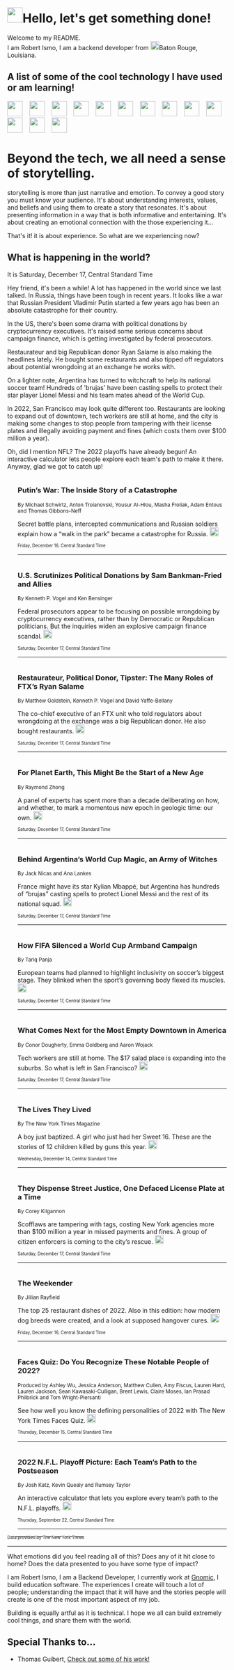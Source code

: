 <h1><img src="https://emojis.slackmojis.com/emojis/images/1643514375/3493/hot-coffee.gif?1643514375" width="35"/>Hello, let's get something done!</h1>

<p>Welcome to my README.<br/>
I am Robert Ismo, I am a backend developer from <img src="https://emojis.slackmojis.com/emojis/images/1638395689/50435/moulin_rouge.png?1638395689" width="20"/>Baton Rouge, Louisiana.</p>
<h2>A list of some of the cool technology I have used or am learning!</h2>
<p>
<img src="https://emojis.slackmojis.com/emojis/images/1643516091/21142/meow_bongotap.gif?1643516091" width="35" alt="">
<img src="https://img.shields.io/badge/Favorite%20Frontend%20Framework-SvelteKit-f83903" alt="">
<img src="https://img.shields.io/badge/Second%20Favorite-Vue-40b581" alt="">
<img src="https://img.shields.io/badge/Most%20Used%20Runtime-Nodejs-78b061" alt="">
<img src="https://emojis.slackmojis.com/emojis/images/1643517416/34482/fire.gif?1643517416" width="35" alt="">
<img src="https://img.shields.io/badge/Javascript%20But%20Better-Typescript-0078ca" alt="">
<img src="https://img.shields.io/badge/Favorite%20Language-Elixir-3e244d" alt="">
<img src="https://img.shields.io/badge/Containerize%20Everything-Docker-6ac9ef" alt="">
<img src="https://emojis.slackmojis.com/emojis/images/1643514596/5999/meow_party.gif?1643514596" width="35" alt="">
<img src="https://img.shields.io/badge/API%20Love%20Language-Graphql-de32a5" alt="">
<img src="https://img.shields.io/badge/Our%20Favorite%20Version%20Controller-Git-e94f33" alt="">
<img src="https://img.shields.io/badge/Favorite%20Database-Redis-d42d1d" alt="">
<img src="https://emojis.slackmojis.com/emojis/images/1643514559/5584/deployparrot.gif?1643514559" width="35" alt="">
<img src="https://img.shields.io/badge/Container%20Interstate-RabbitMQ-f66200" alt="">
<img src="https://img.shields.io/badge/Gotta%20Learn-Kubernetes-316adf" alt="">
<img src="https://img.shields.io/badge/Really%20Mature%20Now-WASM-654fef" alt="">
<img src="https://emojis.slackmojis.com/emojis/images/1666642497/61942/dance_vibe.gif?1666642497" width="35" alt="">
<img src="https://img.shields.io/badge/For%20My%20M1-ARM64-657d96" alt="">
<img src="https://img.shields.io/badge/Loving%20This%20So%20Much-TailwindCSS-17bcb5" alt="">
<img src="https://img.shields.io/badge/Cool%20Build%20Tool-Vite-f9cb24" alt="">
<img src="https://emojis.slackmojis.com/emojis/images/1669231376/62819/working-on-it.gif?1669231376" width="35" alt="">
<img src="https://img.shields.io/badge/Fun%20and%20Easy%20Database-MongoDB-5f8c49" alt="">
<img src="https://img.shields.io/badge/JS%20Life%20Support-NPM-c73737" alt="">
<img src="https://img.shields.io/badge/I%20Liked%20It-DynamoDB-0073b9" alt="">
<img src="https://emojis.slackmojis.com/emojis/images/1643514045/46/question.gif?1643514045" width="35" alt="">
<img src="https://img.shields.io/badge/cool-React-60d6f9" alt="">
<img src="https://img.shields.io/badge/Future%20Big%20Project-Lambda-f37e00" alt="">
<img src="https://img.shields.io/badge/NPM%20But%20Better-PNPM-f1aa07" alt="">
<img src="https://emojis.slackmojis.com/emojis/images/1643514943/9662/fbwow.gif?1643514943" width="35" alt="">
<img src="https://img.shields.io/badge/First%20Language-C-662079" alt="">
<img src="https://img.shields.io/badge/Where%20I%20Deploy%20Frontend-Vercel-000000" alt="">
<img src="https://img.shields.io/badge/Who%20Does%20not%20Want%20an%20App-Swift-f9492a" alt="">
<img src="https://emojis.slackmojis.com/emojis/images/1643514058/151/javascript.png?1643514058" width="35" alt="">
<img src="https://img.shields.io/badge/cool-Python-fbd542" alt="">
<img src="https://img.shields.io/badge/Favorite%20Something-Stripe-656cdc" alt="">
<img src="https://img.shields.io/badge/Of%20Course-HTML5-ed6327" alt="">
<img src="https://emojis.slackmojis.com/emojis/images/1660415405/60731/bomb.gif?1660415405" width="35" alt="">
<img src="https://img.shields.io/badge/hate-CSS-2964ec" alt="">
<img src="https://img.shields.io/badge/Learning-CircleCI-141215" alt="">
<img src="https://img.shields.io/badge/Learning-Rust-fbbb3b" alt="">
<img src="https://emojis.slackmojis.com/emojis/images/1660415397/60712/writing-hand.gif?1660415397" width="35" alt="">
<img src="https://img.shields.io/badge/Dev%20Browser%20of%20Choice-Firefox-cc4e26" alt="">
<img src="https://img.shields.io/badge/Recoverying%20From%20Windows-UNIX-1781e3" alt="">
<img src="https://img.shields.io/badge/LOVE-LogSeq-90c1c2" alt="">
<img src="https://emojis.slackmojis.com/emojis/images/1643514066/223/kirby.gif?1643514066" width="35" alt="">
<img src="https://img.shields.io/badge/Daily%20Driver-MacOS-e6e6e8" alt="">
<img src="https://img.shields.io/badge/Git%20Server-Github-000000" alt="">
<img src="https://img.shields.io/badge/enjoyable-EC2-f17428" alt="">
<img src="https://emojis.slackmojis.com/emojis/images/1643514239/2069/excited.gif?1643514239" width="35" alt="">
</p>
<h1>Beyond the tech, we all need a sense of storytelling.</h1>
<p>storytelling is more than just narrative and emotion. To convey a good story you must know your audience. It's about understanding interests, values, and beliefs and using them to create a story that resonates. It's about presenting information in a way that is both informative and entertaining. It's about creating an emotional connection with the those experiencing it...</p>
<p>That's it! it is about experience. So what are we experiencing now?</p>
<h2>What is happening in the world?</h2>
<p>It is Saturday, December 17, Central Standard Time</p>
<p>
Hey friend, it&#39;s been a while! A lot has happened in the world since we last talked. In Russia, things have been tough in recent years. It looks like a war that Russian President Vladimir Putin started a few years ago has been an absolute catastrophe for their country.

In the US, there&#39;s been some drama with political donations by cryptocurrency executives. It&#39;s raised some serious concerns about campaign finance, which is getting investigated by federal prosecutors.

Restaurateur and big Republican donor Ryan Salame is also making the headlines lately. He bought some restaurants and also tipped off regulators about potential wrongdoing at an exchange he works with.

On a lighter note, Argentina has turned to witchcraft to help its national soccer team! Hundreds of &#39;brujas&#39; have been casting spells to protect their star player Lionel Messi and his team mates ahead of the World Cup. 

In 2022, San Francisco may look quite different too. Restaurants are looking to expand out of downtown, tech workers are still at home, and the city is making some changes to stop people from tampering with their license plates and illegally avoiding payment and fines (which costs them over $100 million a year). 

Oh, did I mention NFL? The 2022 playoffs have already begun! An interactive calculator lets people explore each team&#39;s path to make it there. 
Anyway, glad we got to catch up!</p>
<ol>
<img src="https://img.shields.io/badge/-world-blue" alt="">
<h3>Putin’s War: The Inside Story of a Catastrophe</h3>
<sub>By Michael Schwirtz, Anton Troianovski, Yousur Al-Hlou, Masha Froliak, Adam Entous and Thomas Gibbons-Neff</sub>
<p>Secret battle plans, intercepted communications and Russian soldiers explain how a “walk in the park” became a catastrophe for Russia.  <a href="https://nyti.ms/3FEonNw"><img src="https://developer.nytimes.com/files/poweredby_nytimes_30b.png?v=1583354208352" height="20"></a></p>
<sub><sub>Friday, December 16, Central Standard Time</sub></sub>
<hr/>
<img src="https://img.shields.io/badge/-us-blue" alt="">
<h3>U.S. Scrutinizes Political Donations by Sam Bankman-Fried and Allies</h3>
<sub>By Kenneth P. Vogel and Ken Bensinger</sub>
<p>Federal prosecutors appear to be focusing on possible wrongdoing by cryptocurrency executives, rather than by Democratic or Republican politicians. But the inquiries widen an explosive campaign finance scandal.  <a href="https://nyti.ms/3W84CoK"><img src="https://developer.nytimes.com/files/poweredby_nytimes_30b.png?v=1583354208352" height="20"></a></p>
<sub><sub>Saturday, December 17, Central Standard Time</sub></sub>
<hr/>
<img src="https://img.shields.io/badge/-business-blue" alt="">
<h3>Restaurateur, Political Donor, Tipster: The Many Roles of FTX’s Ryan Salame</h3>
<sub>By Matthew Goldstein, Kenneth P. Vogel and David Yaffe-Bellany</sub>
<p>The co-chief executive of an FTX unit who told regulators about wrongdoing at the exchange was a big Republican donor. He also bought restaurants.  <a href="https://nyti.ms/3j0FyRK"><img src="https://developer.nytimes.com/files/poweredby_nytimes_30b.png?v=1583354208352" height="20"></a></p>
<sub><sub>Saturday, December 17, Central Standard Time</sub></sub>
<hr/>
<img src="https://img.shields.io/badge/-climate-blue" alt="">
<h3>For Planet Earth, This Might Be the Start of a New Age</h3>
<sub>By Raymond Zhong</sub>
<p>A panel of experts has spent more than a decade deliberating on how, and whether, to mark a momentous new epoch in geologic time: our own.  <a href="https://nyti.ms/3BDqjEX"><img src="https://developer.nytimes.com/files/poweredby_nytimes_30b.png?v=1583354208352" height="20"></a></p>
<sub><sub>Saturday, December 17, Central Standard Time</sub></sub>
<hr/>
<img src="https://img.shields.io/badge/-world-blue" alt="">
<h3>Behind Argentina’s World Cup Magic, an Army of Witches</h3>
<sub>By Jack Nicas and Ana Lankes</sub>
<p>France might have its star Kylian Mbappé, but Argentina has hundreds of “brujas” casting spells to protect Lionel Messi and the rest of its national squad.  <a href="https://nyti.ms/3V4K92Q"><img src="https://developer.nytimes.com/files/poweredby_nytimes_30b.png?v=1583354208352" height="20"></a></p>
<sub><sub>Saturday, December 17, Central Standard Time</sub></sub>
<hr/>
<img src="https://img.shields.io/badge/-sports-blue" alt="">
<h3>How FIFA Silenced a World Cup Armband Campaign</h3>
<sub>By Tariq Panja</sub>
<p>European teams had planned to highlight inclusivity on soccer’s biggest stage. They blinked when the sport’s governing body flexed its muscles.  <a href="https://nyti.ms/3G1N3ku"><img src="https://developer.nytimes.com/files/poweredby_nytimes_30b.png?v=1583354208352" height="20"></a></p>
<sub><sub>Saturday, December 17, Central Standard Time</sub></sub>
<hr/>
<img src="https://img.shields.io/badge/-business-blue" alt="">
<h3>What Comes Next for the Most Empty Downtown in America</h3>
<sub>By Conor Dougherty, Emma Goldberg and Aaron Wojack</sub>
<p>Tech workers are still at home. The $17 salad place is expanding into the suburbs. So what is left in San Francisco?  <a href="https://nyti.ms/3BE5r03"><img src="https://developer.nytimes.com/files/poweredby_nytimes_30b.png?v=1583354208352" height="20"></a></p>
<sub><sub>Saturday, December 17, Central Standard Time</sub></sub>
<hr/>
<img src="https://img.shields.io/badge/-magazine-blue" alt="">
<h3>The Lives They Lived</h3>
<sub>By The New York Times Magazine</sub>
<p>A boy just baptized. A girl who just had her Sweet 16. These are the stories of 12 children killed by guns this year.  <a href="https://nyti.ms/3W0ts9Q"><img src="https://developer.nytimes.com/files/poweredby_nytimes_30b.png?v=1583354208352" height="20"></a></p>
<sub><sub>Wednesday, December 14, Central Standard Time</sub></sub>
<hr/>
<img src="https://img.shields.io/badge/-nyregion-blue" alt="">
<h3>They Dispense Street Justice, One Defaced License Plate at a Time</h3>
<sub>By Corey Kilgannon</sub>
<p>Scofflaws are tampering with tags, costing New York agencies more than $100 million a year in missed payments and fines. A group of citizen enforcers is coming to the city’s rescue.  <a href="https://nyti.ms/3FEGkeS"><img src="https://developer.nytimes.com/files/poweredby_nytimes_30b.png?v=1583354208352" height="20"></a></p>
<sub><sub>Saturday, December 17, Central Standard Time</sub></sub>
<hr/>
<img src="https://img.shields.io/badge/-briefing-blue" alt="">
<h3>The Weekender</h3>
<sub>By Jillian Rayfield</sub>
<p>The top 25 restaurant dishes of 2022. Also in this edition: how modern dog breeds were created, and a look at supposed hangover cures.  <a href="https://nyti.ms/3FYq8qo"><img src="https://developer.nytimes.com/files/poweredby_nytimes_30b.png?v=1583354208352" height="20"></a></p>
<sub><sub>Friday, December 16, Central Standard Time</sub></sub>
<hr/>
<img src="https://img.shields.io/badge/-briefing-blue" alt="">
<h3>Faces Quiz: Do You Recognize These Notable People of 2022?</h3>
<sub>Produced by Ashley Wu, Jessica Anderson, Matthew Cullen, Amy Fiscus, Lauren Hard, Lauren Jackson, Sean Kawasaki-Culligan, Brent Lewis, Claire Moses, Ian Prasad Philbrick and Tom Wright-Piersanti</sub>
<p>See how well you know the defining personalities of 2022 with The New York Times Faces Quiz.  <a href="https://nyti.ms/3YmT5U9"><img src="https://developer.nytimes.com/files/poweredby_nytimes_30b.png?v=1583354208352" height="20"></a></p>
<sub><sub>Thursday, December 15, Central Standard Time</sub></sub>
<hr/>
<img src="https://img.shields.io/badge/-upshot-blue" alt="">
<h3>2022 N.F.L. Playoff Picture: Each Team’s Path to the Postseason</h3>
<sub>By Josh Katz, Kevin Quealy and Rumsey Taylor</sub>
<p>An interactive calculator that lets you explore every team’s path to the N.F.L. playoffs.  <a href="https://nyti.ms/3CbMrqN"><img src="https://developer.nytimes.com/files/poweredby_nytimes_30b.png?v=1583354208352" height="20"></a></p>
<sub><sub>Thursday, September 22, Central Standard Time</sub></sub>
<hr/>
</ol>
<a href="https://developer.nytimes.com"><sub><sub>Data provided by The New York Times</sub></sub></a>
<hr/>
<p>What emotions did you feel reading all of this? Does any of it hit close to home? Does the data presented to you have some type of impact?</p>
<p>I am Robert Ismo, I am a Backend Developer, I currently work at <a href="https://gnomic.education/">Gnomic</a>, I build education software. The experiences I create will touch a lot of people; understanding the impact that it will have and the stories people will create is one of the most important aspect of my job.</p>
<p>Building is equally artful as it is technical. I hope we all can build extremely cool things, and share them with the world.</p>
<h2>Special Thanks to...</h2>
<ul>
<li>Thomas Guibert, <a href="https://github.com/thmsgbrt/thmsgbrt">Check out some of his work!</a></li>
</ul>